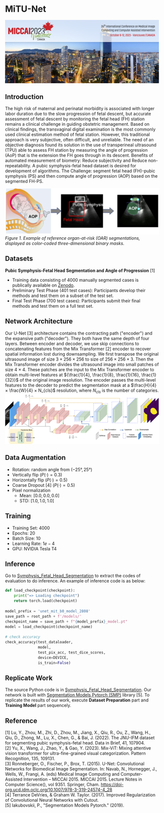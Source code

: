 # MiTU-Net
![MICCAI 2023](img/miccai2023.png)

## Introduction
The high risk of maternal and perinatal morbidity is associated with longer labor duration due to the slow progression of fetal descent, but accurate assessment of fetal descent by monitoring the fetal head (FH) station remains a clinical challenge in guiding obstetric management. Based on clinical findings, the transvaginal digital examination is the most commonly used clinical estimation method of fetal station. However, this traditional approach is very subjective, often difficult, and unreliable. The need of an objective diagnosis found its solution in the use of transperineal ultrasound (TPU) able to assess FH station by measuring the angle of progression (AoP) that is the extension the FH goes through in its descent. Benefits of automated measurement of biometry: Reduce subjectivity and Reduce non-repeatability. A pubic symphysis-fetal head dataset is desired for development of algorithms. The Challenge: segment fetal head (FH)-pubic symphysis (PS) and then compute angle of progression (AOP) based on the segmented FH-PS.

![Example of reference organ-at-risk (OAR) segmentations](img/examples.png)
_Figure 1. Example of reference organ-at-risk (OAR) segmentations, displayed as color-coded three-dimensional binary masks._

## Datasets
**Pubic Symphysis-Fetal Head Segmentation and Angle of Progression** [1]
* Training data consisting of 4000 manually segmented cases is publically available on [Zenodo](https://zenodo.org/record/7851339).
* Preliminary Test Phase (401 test cases): Participants develop their methods and test them on a subset of the test set. 
* Final Test Phase (700 test cases): Participants submit their final methods and test them on a full test set. 

## Network Architecture
Our U-Net [3] architecture contains the contracting path ("encoder") and the expansive path ("decoder"). They both have the same depth of four layers. Between encoder and decoder, we use skip connections to concatenating features from the Mix Transformer [2] encoder to recover spatial information lost during downsampling. We first transpose the original ultrasound image of size $3 × 256 × 256$ to size of $256 × 256 × 3$. Then the Mix Transformer encoder divides the ultrasound image into small patches of size 4 × 4. These patches are the input to the Mix Transformer encoder to obtain multi-level features at ${\frac{1}{4}, \frac{1}{8}, \frac{1}{16}, \frac{1}{32}}$ of the original image resolution. The encoder passes the multi-level features to the decoder to predict the segmentation mask at a $\frac{H}{4} × \frac{W}{4} × N_{cls}$ resolution, where $N_{cls}$ is the number of categories. \
![Network architecture](img/MiTU-Net.png)

## Data Augmentation
* Rotation: random angle from $(−25°, 25°)$
* Vertically flip ($P(⋅) = 0.3$)
* Horizontally flip ($P(⋅) = 0.5$)
* Coarse Dropout [4] ($P(⋅) = 0.5$)
* Pixel normalization 
    * Mean: $[0.0, 0.0, 0.0]$
    * STD: $[1.0, 1.0, 1.0]$

## Training 
* Training Set: $4000$
* Epochs: $20$
* Batch Size: $10$
* Learning Rate: $1e-4$ 
* GPU: NVIDIA Tesla T4 

## Inference
Go to [Symphysis_Fetal_Head_Segmentation](Symphysis_Fetal_Head_Segmentation.ipynb) to extract the codes of evaluation to do inference. An example of inference code is as below:
```python
def load_checkpoint(checkpoint):
    print("=> Loading checkpoint")
    return torch.load(checkpoint)
  
model_prefix = 'unet_mit_b0_model_2808'
save_path = root_path + f'/models/'
checkpoint_name = save_path + f"{model_prefix}_model.pt"
model = load_checkpoint(checkpoint_name)

# check accuracy
check_accuracy(test_dataloader,
               model,
               test_pix_acc, test_dice_scores,
               device=DEVICE,
               is_train=False)
```

## Replicate Work
The source Python code is in [Symphysis_Fetal_Head_Segmentation](Symphysis_Fetal_Head_Segmentation.ipynb). Our network is built with [Segmentation Models Pytorch (SMP)](https://github.com/qubvel/segmentation_models.pytorch) library [5]. To replicate the results of our work, execute **Dataset Preparation** part and **Training Model** part sequencely.

## Reference
<a id="1">[1]</a> Lu, Y., Zhou, M., Zhi, D., Zhou, M., Jiang, X., Qiu, R., Ou, Z., Wang, H., Qiu, D., Zhong, M., Lu, X., Chen, G., & Bai, J. (2022). The JNU-IFM dataset for segmenting pubic symphysis-fetal head. Data in Brief, 41, 107904. \
<a id="2">[2]</a> Yu, X., Wang, J., Zhao, Y., & Gao, Y. (2023). Mix-ViT: Mixing attentive vision transformer for ultra-fine-grained visual categorization. Pattern Recognition, 135, 109131. \
<a id="3">[3]</a> Ronneberger, O., Fischer, P., Brox, T. (2015). U-Net: Convolutional Networks for Biomedical Image Segmentation. In: Navab, N., Hornegger, J., Wells, W., Frangi, A. (eds) Medical Image Computing and Computer-Assisted Intervention – MICCAI 2015. MICCAI 2015. Lecture Notes in Computer Science(), vol 9351. Springer, Cham. https://doi-org.ucd.idm.oclc.org/10.1007/978-3-319-24574-4_28 \
<a id="4">[4]</a> Terrance DeVries, & Graham W. Taylor. (2017). Improved Regularization of Convolutional Neural Networks with Cutout. \
<a id="5">[5]</a> Iakubovskii, P., "Segmentation Models Pytorch." (2019).